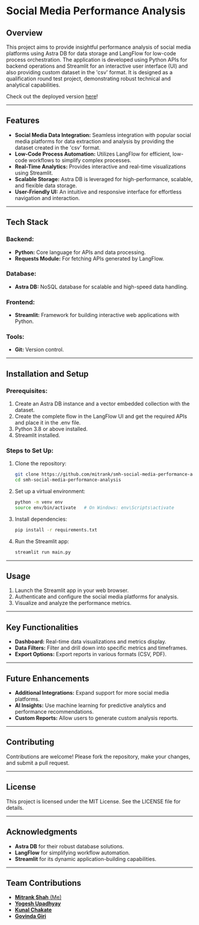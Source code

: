 # Social Media Performance Analysis

## Overview
This project aims to provide insightful performance analysis of social media platforms using Astra DB for data storage and LangFlow for low-code process orchestration. The application is developed using Python APIs for backend operations and Streamlit for an interactive user interface (UI) and also providing custom dataset in the 'csv' format. It is designed as a qualification round test project, demonstrating robust technical and analytical capabilities.

Check out the deployed version [here](https://smh-syntax-terrors-smpa.streamlit.app/)!

---

## Features
- **Social Media Data Integration:** Seamless integration with popular social media platforms for data extraction and analysis by providing the dataset created in the 'csv' format.
- **Low-Code Process Automation:** Utilizes LangFlow for efficient, low-code workflows to simplify complex processes.
- **Real-Time Analytics:** Provides interactive and real-time visualizations using Streamlit.
- **Scalable Storage:** Astra DB is leveraged for high-performance, scalable, and flexible data storage.
- **User-Friendly UI:** An intuitive and responsive interface for effortless navigation and interaction.

---

## Tech Stack
### Backend:
- **Python:** Core language for APIs and data processing.
- **Requests Module:** For fetching APIs generated by LangFlow.

### Database:
- **Astra DB:** NoSQL database for scalable and high-speed data handling.

### Frontend:
- **Streamlit:** Framework for building interactive web applications with Python.

### Tools:
- **Git:** Version control.

---

## Installation and Setup

### Prerequisites:
1. Create an Astra DB instance and a vector embedded collection with the dataset.
2. Create the complete flow in the LangFlow UI and get the required APIs and place it in the .env file. 
3. Python 3.8 or above installed.
4. Streamlit installed.

### Steps to Set Up:
1. Clone the repository:
   ```bash
   git clone https://github.com/mitrank/smh-social-media-performance-analysis.git
   cd smh-social-media-performance-analysis
   ```

2. Set up a virtual environment:
   ```bash
   python -m venv env
   source env/bin/activate   # On Windows: env\Scripts\activate
   ```

3. Install dependencies:
   ```bash
   pip install -r requirements.txt
   ```

4. Run the Streamlit app:
   ```bash
   streamlit run main.py
   ```

---

## Usage
1. Launch the Streamlit app in your web browser.
2. Authenticate and configure the social media platforms for analysis.
3. Visualize and analyze the performance metrics.

---

## Key Functionalities
- **Dashboard:** Real-time data visualizations and metrics display.
- **Data Filters:** Filter and drill down into specific metrics and timeframes.
- **Export Options:** Export reports in various formats (CSV, PDF).

---

## Future Enhancements
- **Additional Integrations:** Expand support for more social media platforms.
- **AI Insights:** Use machine learning for predictive analytics and performance recommendations.
- **Custom Reports:** Allow users to generate custom analysis reports.

---

## Contributing
Contributions are welcome! Please fork the repository, make your changes, and submit a pull request.

---

## License
This project is licensed under the MIT License. See the LICENSE file for details.

---

## Acknowledgments
- **Astra DB** for their robust database solutions.
- **LangFlow** for simplifying workflow automation.
- **Streamlit** for its dynamic application-building capabilities.

---

## Team Contributions
- [**Mitrank Shah** (Me)](https://github.com/mitrank)
- [**Yogesh Upadhyay**](https://github.com/YogeshUpdhyay)
- [**Kunal Chakate**](https://github.com/Temons05)
- [**Govinda Giri**](https://github.com/FATHOM-HUNTER)

